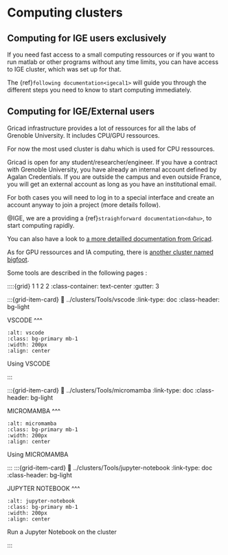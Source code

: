 # Computing clusters

## Computing for IGE users exclusively

If you need fast access to a small computing ressources or if you want to run matlab or other programs without any time limits, you can have access to IGE cluster, which was set up for that.

The {ref}`following documentation<igecal1>` will guide you through the different steps you need to know to start computing immediately.

## Computing for IGE/External users

Gricad infrastructure provides a lot of ressources for all the labs of Grenoble University. It includes CPU/GPU ressources.

For now the most used cluster is dahu which is used for CPU ressources.

Gricad is open for any student/researcher/engineer. If you have a contract with Grenoble University, you have already an internal account defined by Agalan Credentials. If you are outside the campus and even outside France, you will get an external account as long as you have an institutional email.

For both cases you will need to log in to a special interface and create an account anyway to join a project (more details follow).


@IGE, we are a providing a {ref}`straighforward documentation<dahu>`, to start computing rapidly.

You can also have a look to [a more detailled documentation from Gricad](https://gricad-doc.univ-grenoble-alpes.fr/hpc/).

As for GPU ressources and IA computing, there is [another cluster named bigfoot](https://gricad-doc.univ-grenoble-alpes.fr/hpc/joblaunch/job_gpu/).

Some tools are described in the following pages :

::::{grid} 1 1 2 2
:class-container: text-center 
:gutter: 3

:::{grid-item-card} 
:link: ../clusters/Tools/vscode
:link-type: doc
:class-header: bg-light

VSCODE
^^^
```{image} ../clusters/Tools/images/vscode.png
:alt: vscode
:class: bg-primary mb-1
:width: 200px
:align: center
```

Using VSCODE

:::

:::{grid-item-card} 
:link: ../clusters/Tools/micromamba
:link-type: doc
:class-header: bg-light

MICROMAMBA
^^^
```{image} ../clusters/Tools/images/micromamba.png
:alt: micromamba
:class: bg-primary mb-1
:width: 200px
:align: center
```

Using MICROMAMBA

:::
:::{grid-item-card} 
:link: ../clusters/Tools/jupyter-notebook
:link-type: doc
:class-header: bg-light

JUPYTER NOTEBOOK 
^^^
```{image}  ../clusters/Tools/images/logo-JUPYTER.jpg
:alt: jupyter-notebook
:class: bg-primary mb-1
:width: 200px
:align: center
```

Run a Jupyter Notebook on the cluster 

:::







